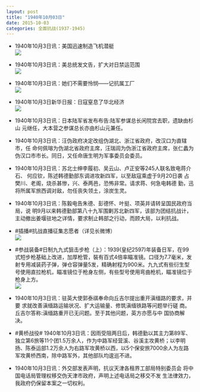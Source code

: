 ```yaml
---
layout: post
title: "1940年10月03日"
date: 2015-10-03
categories: 全面抗战(1937-1945)
---
```


<meta name="referrer" content="no-referrer" />

- 1940年10月3日讯：美国迅速制造飞机潜艇 <br/><img src="https://ww1.sinaimg.cn/large/aca367d8jw1ewocsjq294j205q0dpgnf.jpg" />

- 1940年10月3日讯：美总统发文告，扩大对日禁运范围 <br/><img src="https://ww1.sinaimg.cn/large/aca367d8jw1ewob1uoczdj20960kowhf.jpg" />

- 1940年10月3日讯：她们不需要怜悯——记抗属工厂 <br/><img src="https://ww2.sinaimg.cn/large/aca367d8jw1ewo9bggqvvj20hq19rk4l.jpg" />

- 1940年10月3日新华日报：日寇窒息了华北经济 <br/><img src="https://ww1.sinaimg.cn/large/aca367d8jw1ewo7kzalv4j211l0h80zh.jpg" />

- 1940年10月3日讯：日本陆军省发布布告:陆军参谋总长闲院宫去职，遗缺由杉山 元继任，大本营之参谋总长亦由杉山元兼任。 

- 1940年10月3日讯：汪伪政府决定改组伪湖北、浙江省政府，改汉口为直辖市，任 命何佩瑢为伪湖北省政府主席，汪瑞闾为伪浙江省政府主席，张仁蠡为 伪汉口市市长。同日，又任命唐生明为军事委员会委员。 

- 1940年10月3日讯：苏北士绅李履初、吴云山、卢正安等245人联名致电蒋介石、 何应钦，陈述韩德勤部东调进攻新四军，以至敌寇乘虚于9月20日袭 占樊川、老阁，烧杀甚惨，兴、泰两邑，恐怖非常。请求蒋、何急电韩德 勤，迅将所属军旅西调对敌，勿任丧失领土，涂炭生灵。 

- 1940年10月3日讯：陈毅电告朱德、彭德怀、叶挺、项英并请转呈国民政府当局，说 明9月以来韩德勤部第八十九军围剿苏北新四军，该部为团结抗战计， 主动撤出姜堰驻地之详情，要求制止韩部之行动，而顾大局，以利抗战。 

- #插播#抗战直播征集志愿者（详见长微博） <br/><img src="https://ww1.sinaimg.cn/large/aca367d8gw1ewnq9wfe1xj20c80ccgnb.jpg" />

- #参战装备#日制九九式狙击步枪（上）：1939(皇纪2597)年装备日军，在99式短步枪基础上改进，加厚枪管，裝有百式4倍率瞄准镜。口径为7.7毫米，发射专用减装药子弹，弹仓容弹量5发，精确射程为900米。九九式有些衍生型号使用直拉枪机，瞄准镜位于枪身左侧，有些型号使用弯曲枪机，瞄准镜位于枪身上方。 <br/><img src="https://ww3.sinaimg.cn/large/aca367d8jw1ewnptlwgy8j20m81slwo3.jpg" />

- 1940年10月3日讯：驻英大使郭泰祺奉命向丘吉尔提出重开滇缅路的要求，并要 求就改善滇缅路运输状况、扩大运输量、修筑滇缅铁路等问题举行磋 商。丘吉尔答称:滇缅路重开已无问题。至于其他问题，英方亦愿与中 国协商解决。 

- #黄桥战役# 1940年10月3日讯：因雨受阻两日后，韩德勤以其主力第89军、独立第6旅等11个团1.5万余人，作为中路军经营溪、谷溪主攻黄桥；以李明扬、陈泰运部1.2万余人为右路军攻黄桥以西，以5个保安旅7000余人为左路军攻黄桥西南，除中路军外，其他部队均逡巡不进。 

- 1940年10月3日讯：外交部发表声明，抗议天津各租界工部局特别委员会 将中国电话局管理权移交伪天津市政府，声明上述电话局之移交不发 生法律效力，我政府仍保留本案之一切权利。 

